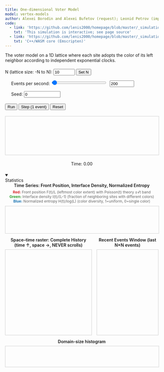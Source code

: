 ```yaml
---
title: One-dimensional Voter Model
model: vertex-models
author: Alexei Borodin and Alexei Bufetov (request); Leonid Petrov (implementation)
code:
  - link: 'https://github.com/lenis2000/homepage/blob/master/_simulations/vertex_models/2025-08-29-voter-model.md'
    txt: 'This simulation is interactive; see page source'
  - link: 'https://github.com/lenis2000/homepage/blob/master/_simulations/vertex_models/2025-08-29-voter-model.cpp'
    txt: 'C++/WASM core (Emscripten)'
---
```


The voter model on a 1D lattice where each site adopts the color of its left neighbor according to independent exponential clocks.

<div style="margin: 20px 0;">
  <label for="n-input">N (lattice size: -N to N): </label>
  <input type="number" id="n-input" value="10" min="1" max="10000" style="width: 70px;">
  <button id="apply-n">Set N</button>

  <label for="events-per-sec" style="margin-left: 20px;">Events per second: </label>
  <input type="range" id="events-per-sec" value="200" min="1" max="20000" step="1" style="width: 180px;">
  <input type="number" id="events-per-sec-input" value="200" min="1" max="20000" step="1" style="width: 80px; margin-left: 5px;">

  <label for="seed-input" style="margin-left: 20px;">Seed: </label>
  <input type="number" id="seed-input" value="0" min="0" step="1" style="width: 120px;" title="0 = random seed">
</div>

<div style="margin: 20px 0;">
  <button id="run-stop-btn">Run</button>
  <button id="step-btn">Step (1 event)</button>
  <button id="reset-btn">Reset</button>
</div>

<canvas id="voterCanvas" width="800" height="200" style="border: 1px solid #ccc; display: block; margin: 20px auto; width: 100%;"></canvas>

<div id="info" style="text-align: center; margin: 20px;">
    Time: <span id="time-display">0.00</span>
</div>

<details class="control-group full-width" open>
  <summary><div class="control-group-title">Statistics</div></summary>
  <div class="content" style="display:grid;gap:12px">
    <div>
      <div style="font-weight:600;margin-bottom:6px;text-align:center">
        Time Series: Front Position, Interface Density, Normalized Entropy
      </div>
      <div style="font-size:12px;margin-bottom:8px;text-align:center;color:#666">
        <strong style="color:#d62728">Red:</strong> Front position F(t)/L (leftmost color extent) with Poisson(t) theory ±√t band<br>
        <strong style="color:#2ca02c">Green:</strong> Interface density I(t)/(L-1) (fraction of neighboring sites with different colors)<br>
        <strong style="color:#1f77b4">Blue:</strong> Normalized entropy H(t)/log(L) (color diversity, 1=uniform, 0=single color)
      </div>
      <canvas id="stat-ts" width="900" height="160"
              style="width:100%;max-width:900px;border:1px solid #ccc;display:block;margin:0 auto"></canvas>
    </div>
    <div style="display:flex;gap:16px;">
      <div style="flex:7;">
        <div style="font-weight:600;margin-bottom:6px;text-align:center">
          Space–time raster: Complete History (time ↑, space →, NEVER scrolls)
        </div>
        <div id="history-container" style="height:280px;border:1px solid #ccc;overflow:hidden">
          <canvas id="stat-raster-full" width="600" height="280"
                  style="width:100%;display:block"></canvas>
        </div>
      </div>
      <div style="flex:5;">
        <div style="font-weight:600;margin-bottom:6px;text-align:center">
          Recent Events Window (last N×N events)
        </div>
        <div style="height:280px;border:1px solid #ccc;overflow:hidden">
          <canvas id="stat-raster" width="300" height="280"
                  style="width:100%;display:block"></canvas>
        </div>
      </div>
    </div>
    <div>
      <div style="font-weight:600;margin-bottom:6px;text-align:center">
        Domain-size histogram
      </div>
      <canvas id="stat-hist" width="900" height="120"
              style="width:100%;max-width:900px;border:1px solid #ccc;display:block;margin:0 auto"></canvas>
    </div>
  </div>
</details>

<script src="/js/2025-08-29-voter-model.js"></script>

<script>
// Ensure Module exists even if the single-file bundle loads slowly
if (typeof Module === 'undefined') {
  window.Module = { onRuntimeInitialized: function(){} };
}

Module.onRuntimeInitialized = function() {
  class VoterWASM {
    constructor() {
      // sync cwraps are fine; ASYNCIFY allows await if we choose later
      this._initializeModel = Module.cwrap('initializeModel','number',['number','number','number','number'], {async:false});
      this._stepK          = Module.cwrap('stepK','number',['number'], {async:false});
      this._exportSites    = Module.cwrap('exportSites','number',[], {async:false});
      this._freeString     = Module.cwrap('freeString', null, ['number']);
      this._getTime        = Module.cwrap('getTime','number',[], {async:false});
      this.N = 10;
      this.seed = 0;
      this.init_mode = 0;       // reserved for future palettes
      this.palette_colors = 0;  // reserved
    }

    initialize(N, seed) {
      this.N = N; this.seed = seed >>> 0;
      const ptr = this._initializeModel(N, this.seed, this.init_mode, this.palette_colors);
      const json = JSON.parse(Module.UTF8ToString(ptr));
      this._freeString(ptr);
      if (json.error) throw new Error(json.error);
      return json;
    }

    stepK(k) {
      const ptr = this._stepK(k);
      const json = JSON.parse(Module.UTF8ToString(ptr));
      this._freeString(ptr);
      if (json.error) throw new Error(json.error);
      return json;
    }

    exportSites() {
      const ptr = this._exportSites();
      const json = JSON.parse(Module.UTF8ToString(ptr));
      this._freeString(ptr);
      if (!json.ptr || !json.count) return { arr: new Uint32Array(), count: 0 };
      // View directly into WASM memory (no copy)
      const view = new Uint32Array(Module.HEAPU32.buffer, json.ptr, json.count);
      return { arr: view, count: json.count };
    }

    getTime() { return this._getTime(); }
  }

  // --------------------------
  // UI & drawing
  // --------------------------
  const canvas = document.getElementById('voterCanvas');
  const ctx = canvas.getContext('2d');
  const timeSpan = document.getElementById('time-display');

  const nInput = document.getElementById('n-input');
  const seedInput = document.getElementById('seed-input');
  const epsSlider = document.getElementById('events-per-sec');
  const epsInput  = document.getElementById('events-per-sec-input');

  const applyNBtn = document.getElementById('apply-n');
  const runStopBtn = document.getElementById('run-stop-btn');
  const stepBtn = document.getElementById('step-btn');
  const resetBtn = document.getElementById('reset-btn');

  const wasm = new VoterWASM();

  // ---------- Stats state ----------
  const tsCanvas   = document.getElementById('stat-ts');
  const histCanvas = document.getElementById('stat-hist');
  const rasterCanvas = document.getElementById('stat-raster');
  const rasterFullCanvas = document.getElementById('stat-raster-full');
  const historyContainer = document.getElementById('history-container');

  const T = [];            // times
  const frontSeries = [];  // F(t) / (2N+1)
  const ifaceSeries = [];  // I(t) / (2N)
  const entSeries   = [];  // Hnorm(t) in [0,1]

  // throttle sampling (e.g., every ~50ms wall time)
  let lastSampleTS = 0;

  // ---------- Metrics from current snapshot ----------
  function computeFrontLen(view) {
    if (view.length === 0) return 0;
    const c0 = view[0];
    let k = 1;
    while (k < view.length && view[k] === c0) k++;
    return k; // number of sites equal to the leftmost color
  }

  function computeInterfaceCount(view) {
    let cnt = 0;
    for (let i = 1; i < view.length; i++) if (view[i] !== view[i-1]) cnt++;
    return cnt;
  }

  function computeEntropy(view) {
    const L = view.length;
    if (L === 0) return { H: 0, Hnorm: 0 };
    const m = new Map();
    for (let i = 0; i < L; i++) m.set(view[i], (m.get(view[i])||0) + 1);
    let H = 0;
    for (const [,count] of m) {
      const p = count / L;
      H -= p * Math.log(p);
    }
    const Hnorm = H / Math.log(L); // in [0,1]
    return { H, Hnorm };
  }

  function computeDomainSizes(view) {
    const sizes = [];
    if (view.length === 0) return sizes;
    let cur = view[0], run = 1;
    for (let i = 1; i < view.length; i++) {
      if (view[i] === cur) run++;
      else { sizes.push(run); cur = view[i]; run = 1; }
    }
    sizes.push(run);
    return sizes;
  }

  // Map colors to normalized values [0,1]
  const colorToValue = new Map();
  let nextColorIndex = 0;

  function computeRightmostColor(view) {
    if (view.length === 0) return 0;

    // Get color at position +N (rightmost site)
    const rightmostSiteIndex = view.length - 1; // Last array element = position +N
    const rightmostColor = view[rightmostSiteIndex];

    // Map this color to a normalized value
    if (!colorToValue.has(rightmostColor)) {
      colorToValue.set(rightmostColor, nextColorIndex * 0.1);
      nextColorIndex = (nextColorIndex + 1) % 11; // Cycle through 0, 0.1, 0.2, ..., 1.0
    }

    return colorToValue.get(rightmostColor);
  }

  // ---------- Tiny plotting helpers ----------
  function linePlot(canvas, series, opts={}) {
    const ctx = canvas.getContext('2d');
    const W = canvas.width, H = canvas.height;
    ctx.clearRect(0,0,W,H);
    const pad = {l:40,r:10,t:10,b:22};
    const plotW = W - pad.l - pad.r, plotH = H - pad.t - pad.b;

    // Build x range from ALL time data (never scroll, always show complete history)
    const T = series[0].x, n = T.length;
    if (n === 0) return;

    // ALWAYS use the full time range from start (0 or first time) to current time
    const xmin = 0; // Always start from time 0
    const xmax = T[n-1]; // Current time (scales as simulation progresses)
    let ymin = Infinity, ymax = -Infinity;
    for (const s of series) {
      for (const v of s.y) { if (v < ymin) ymin = v; if (v > ymax) ymax = v; }
    }
    if (opts.forceY01) { ymin = 0; ymax = 1; }
    if (ymax === ymin) { ymax = ymin + 1; }

    // Time axis scales automatically: more time = more compressed
    const x2px = x => pad.l + (x - xmin) / (xmax - xmin || 1) * plotW;
    const y2px = y => pad.t + (1 - (y - ymin) / (ymax - ymin)) * plotH;

    // Axes
    ctx.strokeStyle = '#999'; ctx.lineWidth = 1;
    ctx.beginPath();
    ctx.moveTo(pad.l, pad.t); ctx.lineTo(pad.l, pad.t+plotH); ctx.lineTo(pad.l+plotW, pad.t+plotH);
    ctx.stroke();

    // Series
    const colors = opts.colors || ['#d62728','#2ca02c','#1f77b4','#9467bd','#8c564b'];
    series.forEach((s, idx) => {
      ctx.strokeStyle = colors[idx % colors.length]; ctx.lineWidth = s.width || 1.5;
      ctx.beginPath();
      for (let i = 0; i < n; i++) {
        const x = x2px(T[i]), y = y2px(s.y[i]);
        if (i === 0) ctx.moveTo(x,y); else ctx.lineTo(x,y);
      }
      ctx.stroke();
    });

    // Shaded band if provided: y±band
    if (opts.band) {
      const { y, band } = opts.band;
      ctx.fillStyle = 'rgba(31,119,180,0.12)';
      ctx.beginPath();
      for (let i = 0; i < n; i++) {
        const x = x2px(T[i]);
        const yU = y2px(y[i] + band[i]);
        if (i === 0) ctx.moveTo(x, yU); else ctx.lineTo(x, yU);
      }
      for (let i = n-1; i >= 0; i--) {
        const x = x2px(T[i]);
        const yL = y2px(y[i] - band[i]);
        ctx.lineTo(x, yL);
      }
      ctx.closePath();
      ctx.fill();
    }

    // Y ticks (few)
    ctx.fillStyle = '#666'; ctx.font = '11px sans-serif';
    for (let k = 0; k <= 4; k++) {
      const vy = ymin + k*(ymax-ymin)/4;
      const y = y2px(vy);
      ctx.fillText(vy.toFixed(2), 4, y+4);
      ctx.strokeStyle = 'rgba(0,0,0,0.05)';
      ctx.beginPath(); ctx.moveTo(pad.l, y); ctx.lineTo(pad.l+plotW, y); ctx.stroke();
    }
  }

  function histPlot(canvas, data, bins=30) {
    const ctx = canvas.getContext('2d');
    const W = canvas.width, H = canvas.height;
    ctx.clearRect(0,0,W,H);
    if (!data.length) return;
    const maxVal = Math.max(...data);
    const minVal = 1;
    const B = Math.min(bins, maxVal);
    const counts = new Array(B).fill(0);
    for (const v of data) {
      const b = Math.min(B-1, Math.floor((v-minVal) / (maxVal-minVal+1e-9) * B));
      counts[b]++;
    }
    const maxC = Math.max(...counts);
    const barW = W / B;
    for (let i = 0; i < B; i++) {
      const h = (H-20) * (counts[i] / (maxC || 1));
      ctx.fillStyle = '#888';
      ctx.fillRect(i*barW, H-20 - h, barW-1, h);
    }
    ctx.fillStyle = '#666'; ctx.font = '11px sans-serif';
    ctx.fillText('size →', W-40, H-6);
    ctx.save(); ctx.translate(10, H/2); ctx.rotate(-Math.PI/2);
    ctx.fillText('count', 0, 0); ctx.restore();
  }

  function appendRasterRow(canvas, view) {
    const ctx = canvas.getContext('2d', { willReadFrequently: true });
    const W = canvas.width, H = canvas.height;
    // Scroll up by 1 pixel
    const img = ctx.getImageData(0, 1, W, H-1);
    ctx.putImageData(img, 0, 0);
    // Draw new row at bottom
    const row = ctx.createImageData(W, 1);
    for (let x = 0; x < W; x++) {
      const i = Math.floor(x * view.length / W);
      const rgb = view[i];
      const R = (rgb >> 16) & 255, G = (rgb >> 8) & 255, B = rgb & 255;
      const p = x*4;
      row.data[p+0]=R; row.data[p+1]=G; row.data[p+2]=B; row.data[p+3]=255;
    }
    ctx.putImageData(row, 0, H-1);
  }

  // State for full history raster with compression
  const fullHistory = []; // Store all history states

  function appendFullHistoryRow(canvas, view) {
    const ctx = canvas.getContext('2d');
    const W = canvas.width, H = canvas.height;

    // Add current state to full history
    fullHistory.push(Array.from(view));

    // Redraw entire history compressed to fit canvas height
    ctx.clearRect(0, 0, W, H);

    const totalSteps = fullHistory.length;
    if (totalSteps === 0) return;

    // Each pixel row represents one or more time steps
    const stepsPerPixel = totalSteps / H;

    for (let y = 0; y < H; y++) {
      // Map pixel row to history step(s)
      const stepIndex = Math.floor(y * stepsPerPixel);
      if (stepIndex >= totalSteps) continue;

      const historyRow = fullHistory[stepIndex];
      const row = ctx.createImageData(W, 1);

      for (let x = 0; x < W; x++) {
        const i = Math.floor(x * historyRow.length / W);
        const rgb = historyRow[i];
        const R = (rgb >> 16) & 255, G = (rgb >> 8) & 255, B = rgb & 255;
        const p = x * 4;
        row.data[p+0] = R; row.data[p+1] = G; row.data[p+2] = B; row.data[p+3] = 255;
      }

      // Draw from bottom up (H-1-y for time ↑)
      ctx.putImageData(row, 0, H - 1 - y);
    }

    // Auto-scroll to bottom to show the most recent activity
    historyContainer.scrollTop = historyContainer.scrollHeight;
  }

  // Recent events sliding window (N×N grid)
  const recentEvents = [];
  const maxRecentEvents = 100; // Reduced for faster startup

  function updateRecentEventsWindow(canvas, view) {
    // Add current state to recent events
    recentEvents.push(Array.from(view));
    if (recentEvents.length > maxRecentEvents) {
      recentEvents.shift(); // Remove oldest
    }

    // Draw exactly N×N grid (no scaling of time dimension)
    const ctx = canvas.getContext('2d');
    const W = canvas.width, H = canvas.height;
    ctx.clearRect(0, 0, W, H);

    const N = recentEvents.length;
    if (N === 0) return;

    // Draw available events, using full height even if not full buffer
    const pixelWidth = W / view.length;   // space dimension (can scale to canvas width)
    const pixelHeight = H / N; // time dimension scales with actual data

    for (let t = 0; t < N; t++) {
      const historyRow = recentEvents[t];
      for (let x = 0; x < historyRow.length; x++) {
        const rgb = historyRow[x];
        const R = (rgb >> 16) & 255, G = (rgb >> 8) & 255, B = rgb & 255;
        ctx.fillStyle = `rgb(${R},${G},${B})`;

        // Draw from bottom up (most recent at bottom) - use Math.floor/ceil to avoid gaps
        ctx.fillRect(
          Math.floor(x * pixelWidth),
          Math.floor(H - (t + 1) * pixelHeight),
          Math.ceil(pixelWidth) + 1,
          Math.ceil(pixelHeight) + 1
        );
      }
    }
  }

  function rgbIntToCss(rgb) {
    // rgb is 0xRRGGBB
    const hex = rgb.toString(16).padStart(6,'0');
    return '#' + hex;
  }

  function drawSites(view) {
    const L = view.length;
    if (L === 0) return;

    ctx.clearRect(0,0,canvas.width,canvas.height);

    const siteWidth = canvas.width / L;
    const siteHeight = canvas.height;

    // Draw sites
    for (let i = 0; i < L; i++) {
      ctx.fillStyle = rgbIntToCss(view[i]);
      ctx.fillRect(i * siteWidth, 0, siteWidth, siteHeight);
    }

    // Position labels (max 21)
    ctx.fillStyle = '#000';
    ctx.font = '12px Arial';
    ctx.textAlign = 'center';

    const maxLabels = 21;
    const labelStep = Math.ceil(L / maxLabels);
    const N = parseInt(nInput.value, 10);
    for (let i = 0; i < L; i += labelStep) {
      const position = i - N;
      const x = i * siteWidth + siteWidth / 2;
      ctx.fillText(String(position), x, siteHeight - 10);
    }
    if ((L-1) % labelStep !== 0) {
      const position = (L-1) - N;
      const x = (L-1) * siteWidth + siteWidth / 2;
      ctx.fillText(String(position), x, siteHeight - 10);
    }
  }

  function updateTimeDisplay() {
    timeSpan.textContent = wasm.getTime().toFixed(10);
  }

  let animHandle = 0;
  let running = false;
  let lastTS = 0;

  function frame(ts) {
    if (!running) return;
    if (!lastTS) lastTS = ts;
    const elapsed = (ts - lastTS) / 1000.0; // seconds
    lastTS = ts;

    const eps = parseInt(epsInput.value, 10); // events per second
    // Cap to avoid huge bursts if tab was inactive
    const k = Math.min(200000, Math.max(0, Math.floor(eps * elapsed)));

    if (k > 0) {
      wasm.stepK(k);
      updateTimeDisplay();
      const { arr } = wasm.exportSites();
      drawSites(arr);

      // --- Statistics updates ---
      updateRecentEventsWindow(rasterCanvas, arr);
      appendFullHistoryRow(rasterFullCanvas, arr);

      if (!lastSampleTS || ts - lastSampleTS > 50) {
        lastSampleTS = ts;
        const t = wasm.getTime();
        const Lsites = arr.length;
        const Flen = computeFrontLen(arr);    // number of leftmost-color sites
        const Icnt = computeInterfaceCount(arr);
        const { Hnorm } = computeEntropy(arr);

        // record normalized series
        T.push(t);
        frontSeries.push(Flen / Lsites);
        ifaceSeries.push(Icnt / Math.max(1, Lsites-1));
        entSeries.push(Hnorm);

        // Build theoretical overlay for front: E[F]=t, band=√t, all normalized
        const Ncur = parseInt(nInput.value, 10);
        const Lcur = 2 * Ncur + 1;
        const yFront = T.map(tt => Math.min(tt, Lcur-1) / Lcur);
        const bandFront = T.map(tt => Math.min(Math.sqrt(Math.max(tt,0)), Lcur-1) / Lcur);

        linePlot(tsCanvas, [
          { x: T, y: frontSeries },                 // empirical front (normalized)
          { x: T, y: ifaceSeries },                 // interface density
          { x: T, y: entSeries }                    // entropy (normalized)
        ], {
          forceY01: true,
          band: { y: yFront, band: bandFront }      // ±√t band around theory y=t/L
        });

        // Domain-size histogram (recompute each sample)
        const sizes = computeDomainSizes(arr);
        histPlot(histCanvas, sizes, 30);
      }
    }
    animHandle = requestAnimationFrame(frame);
  }

  function start() {
    if (running) return;
    running = true;
    runStopBtn.textContent = 'Stop';
    lastTS = 0;
    animHandle = requestAnimationFrame(frame);
  }

  function stop() {
    running = false;
    runStopBtn.textContent = 'Run';
    if (animHandle) cancelAnimationFrame(animHandle);
    animHandle = 0;
  }

  function reinitFromUI() {
    stop();
    const N = parseInt(nInput.value, 10);
    const seed = parseInt(seedInput.value, 10) >>> 0;
    const res = wasm.initialize(N, seed);
    const { arr } = wasm.exportSites();
    drawSites(arr);
    updateTimeDisplay();

    // clear stats canvases & series
    T.length = 0; frontSeries.length = 0; ifaceSeries.length = 0; entSeries.length = 0;
    recentEvents.length = 0; fullHistory.length = 0;
    const ctx1 = tsCanvas.getContext('2d'); ctx1.clearRect(0,0,tsCanvas.width,tsCanvas.height);
    const ctx2 = histCanvas.getContext('2d'); ctx2.clearRect(0,0,histCanvas.width,histCanvas.height);
    const ctx3 = rasterCanvas.getContext('2d'); ctx3.clearRect(0,0,rasterCanvas.width,rasterCanvas.height);
    const ctx4 = rasterFullCanvas.getContext('2d'); ctx4.clearRect(0,0,rasterFullCanvas.width,rasterFullCanvas.height);
  }

  // Wire events
  epsSlider.addEventListener('input', () => {
    epsInput.value = epsSlider.value;
  });

  epsInput.addEventListener('input', () => {
    const value = parseInt(epsInput.value, 10);
    if (value >= 1 && value <= 20000) {
      epsSlider.value = value;
    }
  });

  applyNBtn.addEventListener('click', () => {
    reinitFromUI();
  });

  runStopBtn.addEventListener('click', () => {
    if (running) stop(); else start();
  });

  stepBtn.addEventListener('click', () => {
    stop();
    wasm.stepK(1);
    updateTimeDisplay();
    const { arr } = wasm.exportSites();
    drawSites(arr);
  });

  resetBtn.addEventListener('click', () => {
    reinitFromUI();
  });

  // Keyboard shortcuts
  document.addEventListener('keydown', (event) => {
    if (event.key === 'p' || event.key === 'P') {
      event.preventDefault();
      if (running) stop(); else start();
    }
    if (event.key === 's' || event.key === 'S') {
      event.preventDefault();
      stop();
      wasm.stepK(1);
      updateTimeDisplay();
      const { arr } = wasm.exportSites();
      drawSites(arr);
      // Update stats for single step
      updateRecentEventsWindow(rasterCanvas, arr);
      appendFullHistoryRow(rasterFullCanvas, arr);
      // Force stats update
      const t = wasm.getTime();
      const Lsites = arr.length;
      const Flen = computeFrontLen(arr);
      const Icnt = computeInterfaceCount(arr);
      const { Hnorm } = computeEntropy(arr);
      T.push(t);
      frontSeries.push(Flen / Lsites);
      ifaceSeries.push(Icnt / Math.max(1, Lsites-1));
      entSeries.push(Hnorm);
      const Ncur = parseInt(nInput.value, 10);
      const Lcur = 2 * Ncur + 1;
      const yFront = T.map(tt => Math.min(tt, Lcur-1) / Lcur);
      const bandFront = T.map(tt => Math.min(Math.sqrt(Math.max(tt,0)), Lcur-1) / Lcur);
      linePlot(tsCanvas, [
        { x: T, y: frontSeries },
        { x: T, y: ifaceSeries },
        { x: T, y: entSeries }
      ], {
        forceY01: true,
        band: { y: yFront, band: bandFront }
      });
      const sizes = computeDomainSizes(arr);
      histPlot(histCanvas, sizes, 30);
    }
  });

  // Initial boot
  // Use 0 seed by default (random); user can set seed explicitly for reproducibility
  reinitFromUI();
};
</script>
